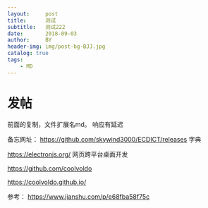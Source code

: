 ```yaml
---
layout:     post
title:      测试
subtitle:   测试222
date:       2018-09-03
author:     BY
header-img: img/post-bg-BJJ.jpg
catalog: true
tags:
    - MD
---
```


# 发帖
前面的复制，文件扩展名md。
响应有延迟

备忘网址：
https://github.com/skywind3000/ECDICT/releases  字典

https://electronjs.org/ 网页跨平台桌面开发

https://github.com/coolvoldo

https://coolvoldo.github.io/

参考：
https://www.jianshu.com/p/e68fba58f75c
